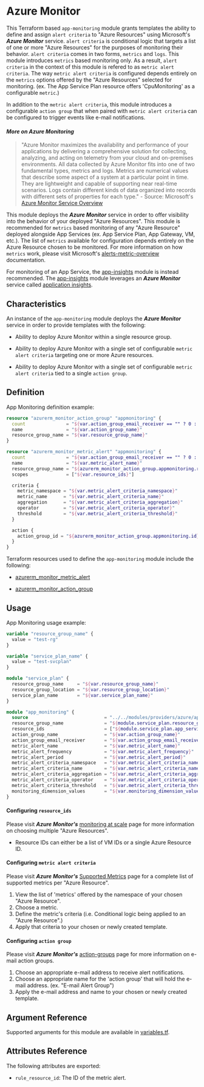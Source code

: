 # Azure Monitor

This Terraform based `app-monitoring` module grants templates the ability to define and assign `alert criteria` to "Azure Resources" using Microsoft's _**Azure Monitor**_ service. `alert criteria` is conditional logic that targets a list of one or more "Azure Resources" for the purposes of monitoring their behavior. `alert criteria` comes in two forms, `metrics` and `logs`. This module introduces `metrics` based monitoring only. As a result, `alert criteria` in the context of this module is refered to as `metric alert criteria`. The way `metric alert criteria` is configured depends entirely on the `metrics` options offered by the "Azure Resources" selected for monitoring. (ex. The App Service Plan resource offers 'CpuMonitoring' as a configurable `metric`.)

In addition to the `metric alert criteria`, this module introduces a configurable `action group` that when paired with `metric alert criteria` can be configured to trigger events like e-mail notifications.

#### _More on Azure Monitoring_

> "Azure Monitor maximizes the availability and performance of your applications by delivering a comprehensive solution for collecting, analyzing, and acting on telemetry from your cloud and on-premises environments.
> All data collected by Azure Monitor fits into one of two fundamental types, metrics and logs. Metrics are numerical values that describe some aspect of a system at a particular point in time. They are lightweight and capable of supporting near real-time scenarios. Logs contain different kinds of data organized into records with different sets of properties for each type." - Source: Microsoft's [Azure Monitor Service Overview](https://docs.microsoft.com/en-us/azure/azure-monitor/overview)

This module deploys the _**Azure Monitor**_ service in order to offer visibility into the behavior of your deployed "Azure Resources". This module is recommended for `metrics` based monitoring of any "Azure Resource" deployed alongside App Services (ex. App Service Plan, App Gateway, VM, etc.). The list of `metrics` available for configuration depends entirely on the Azure Resource chosen to be monitored. For more information on how `metrics` work, please visit Microsoft's [alerts-metric-overview](https://docs.microsoft.com/en-us/azure/azure-monitor/platform/alerts-metric-overview) documentation.

For monitoring of an App Service, the [app-insights](../app-insights) module is instead recommended. The [app-insights](../app-insights) module leverages an _**Azure Monitor**_ service called [application insights](https://www.terraform.io/docs/providers/azurerm/r/application_insights.html).

## Characteristics

An instance of the `app-monitoring` module deploys the _**Azure Monitor**_ service in order to provide templates with the following:

- Ability to deploy Azure Monitor within a single resource group.

- Ability to deploy Azure Monitor with a single set of configurable `metric alert criteria` targeting one or more Azure resources.

- Ability to deploy Azure Monitor with a single set of configurable `metric alert criteria` tied to a single `action group`.

## Definition

App Monitoring definition example:

```terraform
resource "azurerm_monitor_action_group" "appmonitoring" {
  count               = "${var.action_group_email_receiver == "" ? 0 : 1}"
  name                = "${var.action_group_name}"
  resource_group_name = "${var.resource_group_name}"
}

resource "azurerm_monitor_metric_alert" "appmonitoring" {
  count               = "${var.action_group_email_receiver == "" ? 0 : 1}"
  name                = "${var.metric_alert_name}"
  resource_group_name = "${azurerm_monitor_action_group.appmonitoring.resource_group_name}"
  scopes              = ["${var.resource_ids}"]

  criteria {
    metric_namespace = "${var.metric_alert_criteria_namespace}"
    metric_name      = "${var.metric_alert_criteria_name}"
    aggregation      = "${var.metric_alert_criteria_aggregation}"
    operator         = "${var.metric_alert_criteria_operator}"
    threshold        = "${var.metric_alert_criteria_threshold}"
  }

  action {
    action_group_id = "${azurerm_monitor_action_group.appmonitoring.id}"
  }
}
```

Terraform resources used to define the `app-monitoring` module include the following:

- [azurerm_monitor_metric_alert](https://www.terraform.io/docs/providers/azurerm/r/monitor_metric_alert.html)

- [azurerm_monitor_action_group](https://www.terraform.io/docs/providers/azurerm/r/monitor_action_group.html)

## Usage

App Monitoring usage example:

```terraform
variable "resource_group_name" {
  value = "test-rg"
}

variable "service_plan_name" {
  value = "test-svcplan"
}

module "service_plan" {
  resource_group_name     = "${var.resource_group_name}"
  resource_group_location = "${var.resource_group_location}"
  service_plan_name       = "${var.service_plan_name}"
}

module "app_monitoring" {
  source                            = "../../modules/providers/azure/app-monitoring"
  resource_group_name               = "${module.service_plan.resource_group_name}"
  resource_ids                      = ["${module.service_plan.app_service_plan_id}"]
  action_group_name                 = "${var.action_group_name}"
  action_group_email_receiver       = "${var.action_group_email_receiver}"
  metric_alert_name                 = "${var.metric_alert_name}"
  metric_alert_frequency            = "${var.metric_alert_frequency}"
  metric_alert_period               = "${var.metric_alert_period}"
  metric_alert_criteria_namespace   = "${var.metric_alert_criteria_namespace}"
  metric_alert_criteria_name        = "${var.metric_alert_criteria_name}"
  metric_alert_criteria_aggregation = "${var.metric_alert_criteria_aggregation}"
  metric_alert_criteria_operator    = "${var.metric_alert_criteria_operator}"
  metric_alert_criteria_threshold   = "${var.metric_alert_criteria_threshold}"
  monitoring_dimension_values       = "${var.monitoring_dimension_values}"
}
```

#### Configuring `resource_ids`

Please visit _**Azure Monitor's**_ [monitoring at scale](https://docs.microsoft.com/en-us/azure/azure-monitor/platform/alerts-metric-overview#monitoring-at-scale-using-metric-alerts-in-azure-monitor.) page for more information on choosing multiple "Azure Resources".

- Resource IDs can either be a list of VM IDs or a single Azure Resource ID.

#### Configuring `metric alert criteria`

Please visit _**Azure Monitor's**_ [Supported Metrics](https://docs.microsoft.com/en-us/azure/azure-monitor/platform/metrics-supported) page for a complete list of supported metrics per "Azure Resource".

1. View the list of 'metrics' offered by the namespace of your chosen "Azure Resource".
2. Choose a metric.
3. Define the metric's criteria (i.e. Conditional logic being applied to an "Azure Resource".)
4. Apply that criteria to your chosen or newly created template.

#### Configuring `action group`

Please visit _**Azure Monitor's**_ [action-groups](https://docs.microsoft.com/en-us/azure/azure-monitor/platform/action-groups) page for more information on e-mail action groups.

1. Choose an appropriate e-mail address to receive alert notifications.
2. Choose an appropriate name for the 'action group' that will hold the e-mail address. (ex. "E-mail Alert Group")
3. Apply the e-mail address and name to your chosen or newly created template.

## Argument Reference

Supported arguments for this module are available in [variables.tf](variables.tf).

## Attributes Reference

The following attributes are exported:

- `rule_resource_id`: The ID of the metric alert.

